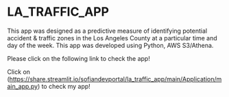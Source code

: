 # LA_TRAFFIC_APP
<p>This app was designed as a predictive measure of identifying potential accident & traffic zones in the Los Angeles County at a particular time and day of the week. This app was developed using Python, AWS S3/Athena.</p>
<p>Please click on the following link to check the app!</p>

Click on (https://share.streamlit.io/sofiandevportal/la_traffic_app/main/Application/main_app.py) to check my app!
